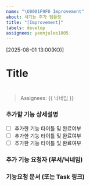 ```yaml
---
name: "\U0001F9F0 Improvement"
about: 새기능 추가 템플릿
title: "[Improvement]"
labels: develop
assignees: yeonjulee1005
---
```


[2025-08-01 13:00(KO)]
# Title
> # 

> Assignees: {{ 닉네임 }}

### 추가할 기능 상세설명
- [ ] 추가한 기능 타이틀 및 완료여부
- [ ] 추가한 기능 타이틀 및 완료여부
- [ ] 추가한 기능 타이틀 및 완료여부

### 추가 기능 요청자 (부서/닉네임)
>

### 기능요청 문서 (또는 Task 링크)
>
